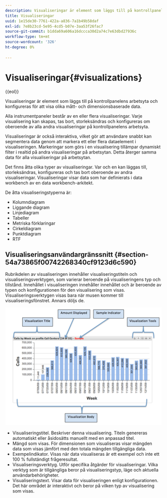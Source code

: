 ```yaml
---
description: Visualiseringar är element som läggs till på kontrollpanelens arbetsyta och konfigureras för att visa olika mått- och dimensionsbaserade data.
title: Visualiseringar
uuid: 1e15de30-7761-422a-a836-7a1b49b58daf
exl-id: 7e8b23cd-5e95-4cd5-b07e-3aa53f26fac7
source-git-commit: b1dda69a606a16dccca30d2a74c7e63dbd27936c
workflow-type: tm+mt
source-wordcount: '326'
ht-degree: 0%

---
```


# Visualiseringar{#visualizations}

{{eol}}

Visualiseringar är element som läggs till på kontrollpanelens arbetsyta och konfigureras för att visa olika mått- och dimensionsbaserade data.

Alla instrumentpaneler består av en eller flera visualiseringar. Varje visualisering kan skapas, tas bort, storleksändras och konfigureras om oberoende av alla andra visualiseringar på kontrollpanelens arbetsyta.

Visualiseringar är också interaktiva, vilket gör att användare snabbt kan segmentera data genom att markera ett eller flera dataelement i visualiseringen. Markeringar som görs i en visualisering tillämpar dynamiskt filter i realtid på andra visualiseringar på arbetsytan. Detta återger samma data för alla visualiseringar på arbetsytan.

Det finns åtta olika typer av visualiseringar. Var och en kan läggas till, storleksändras, konfigureras och tas bort oberoende av andra visualiseringar. Visualiseringar visar data som har definierats i data workbench av en data workbench-arkitekt.

De åtta visualiseringstyperna är:

* Kolumndiagram
* Liggande diagram
* Linjediagram
* Tabeller
* Metriska förklaringar
* Cirkeldiagram
* Punktdiagram
* RTF

## Visualiseringsanvändargränssnitt {#section-54a73865f00742268340cf9123d6c590}

Rubrikdelen av visualiseringen innehåller visualiseringstiteln och visualiseringsverktygen, som varierar beroende på visualiseringens typ och tillstånd. Innehållet i visualiseringen innehåller innehållet och är beroende av typen och konfigurationen för den visualisering som visas. Visualiseringsverktygen visas bara när musen kommer till visualiseringsfönstret. Annars döljs de.

![](assets/visualization.png)

* Visualiseringstitel. Beskriver denna visualisering. Titeln genereras automatiskt eller åsidosätts manuellt med en anpassad titel.
* Mängd som visas. För dimensionen som visualiseras visar mängden data som visas jämfört med den totala mängden tillgängliga data.
* Exempelindikator. Visas när data visualiseras är ett exempel och inte ett 100 % fullständigt frågeresultat.
* Visualiseringsverktyg. Utför specifika åtgärder för visualiseringar. Vilka verktyg som är tillgängliga beror på visualiseringstyp, läge och aktuella användarbehörigheter.
* Visualiseringstext. Visar data för visualiseringen enligt konfigurationen. Det här området är interaktivt och beror på vilken typ av visualisering som visas.
